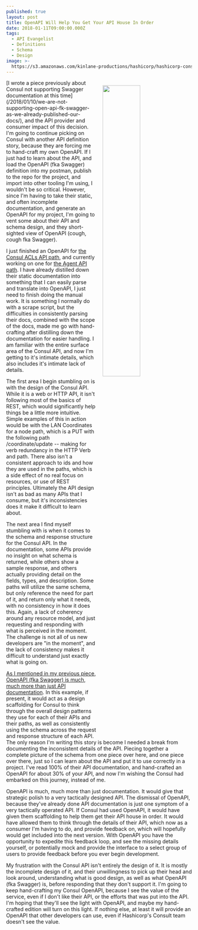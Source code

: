 ```yaml
---
published: true
layout: post
title: OpenAPI Will Help You Get Your API House In Order
date: 2018-01-11T09:00:00.000Z
tags:
  - API Evangelist
  - Definitions
  - Schema
  - Design
image: >-
  https://s3.amazonaws.com/kinlane-productions/hashicorp/hashicorp-consul-api-screenshot.png
---
```

<p><img src="https://s3.amazonaws.com/kinlane-productions/hashicorp/hashicorp-consul-api-screenshot.png" align="right" width="45%" style="padding: 15px;" /></p>[I wrote a piece previously about Consul not supporting Swagger documentation at this time](/2018/01/10/we-are-not-supporting-open-api-fk-swagger-as-we-already-published-our-docs/), and the API provider and consumer impact of this decision. I'm going to continue picking on Consul with another API definition story, because they are forcing me to hand-craft my own OpenAPI. If I just had to learn about the API, and load the OpenAPI (fka Swagger) definition into my postman, publish to the repo for the project, and import into other tooling I'm using, I wouldn't be so critical. However, since I'm having to take their static, and often incomplete documentation, and generate an OpenAPI for my project, I'm going to vent some about their API and schema design, and they short-sighted view of OpenAPI (cough, cough fka Swagger).

I just finished an OpenAPI for [the Consul ACLs API path](https://www.consul.io/api/acl.html), and currently working on one for [the Agent API path](https://www.consul.io/api/agent.html). I have already distilled down their static documentation into something that I can easily parse and translate into OpenAPI, I just need to finish doing the manual work. It is something I normally do with a scrape script, but the difficulties in consistently parsing their docs, combined with the scope of the docs, made me go with hand-crafting after distilling down the documentation for easier handling. I am familiar with the entire surface area of the Consul API, and now I'm getting to it's intimate details, which also includes it's intimate lack of details.

The first area I begin stumbling on is with the design of the Consul API. While it is a web or HTTP API, it isn't following most of the basics of REST, which would significantly help things be a little more intuitive. Simple examples of this in action would be with the LAN Coordinates for a node path, which is a PUT with the following path /coordinate/update -- making for verb redundancy in the HTTP Verb and path. There also isn't a consistent approach to ids and how they are used in the paths, which is a side effect of no real focus on resources, or use of REST principles. Ultimately the API design isn't as bad as many APIs that I consume, but it's inconsistencies does it make it difficult to learn about.

The next area I find myself stumbling with is when it comes to the schema and response structure for the Consul API. In the documentation, some APIs provide no insight on what schema is returned, while others show a sample response, and others actually providing detail on the fields, types, and description. Some paths will utilize the same schema, but only reference the need for part of it, and return only what it needs, with no consistency in how it does this. Again, a lack of coherency around any resource model, and just requesting and responding with what is perceived in the moment. The challenge is not all of us new developers are "in the moment", and the lack of consistency makes it difficult to understand just exactly what is going on.

[As I mentioned in my previous piece, OpenAPI (fka Swagger) is much, much more than just API documentation](/2018/01/10/we-are-not-supporting-open-api-fk-swagger-as-we-already-published-our-docs/). In this example, if present, it would act as a design scaffolding for Consul to think through the overall design patterns they use for each of their APIs and their paths, as well as consistently using the schema across the request and response structure of each API. The only reason I'm writing this story is become I needed a break from documenting the inconsistent details of the API. Piecing together a complete picture of the schema from one piece over here, and one piece over there, just so I can learn about the API and put it to use correctly in a project. I've read 100% of their API documentation, and hand-crafted an OpenAPI for about 30% of your API, and now I'm wishing the Consul had embarked on this journey, instead of me.

OpenAPI is much, much more than just documentation. It would give that strategic polish to a very tactically designed API. The dismissal of OpenAPI, because they've already done API documentation is just one symptom of a very tactically operated API. If Consul had used OpenAPI, it would have given them scaffolding to help them get their API house in order. It would have allowed them to think through the details of their API, which now as a consumer I'm having to do, and provide feedback on, which will hopefully would get included into the next version. With OpenAPI you have the opportunity to expedite this feedback loop, and see the missing details yourself, or potentially mock and provide the interface to a select group of users to provide feedback before you ever begin development.

My frustration with the Consul API isn't entirely the design of it. It is mostly the incomplete design of it, and their unwillingness to pick up their head and look around, understanding what is good design, as well as what OpenAPI (fka Swagger) is, before responding that they don't support it. I'm going to keep hand-crafting my Consul OpenAPI, because I see the value of the service, even if I don't like their API, or the efforts that was put into the API. I'm hoping that they'll see the light with OpenAPI, and maybe my hand-crafted edition will turn on this light. If nothing else, at least it will provide an OpenAPI that other developers can use, even if Hashicorp's Consult team doesn't see the value.
